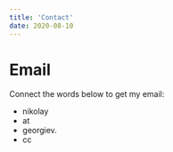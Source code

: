 ```yaml
---
title: 'Contact'
date: 2020-08-10
---
```


# Email

Connect the words below to get my email:

- nikolay
- at
- georgiev.
- cc

